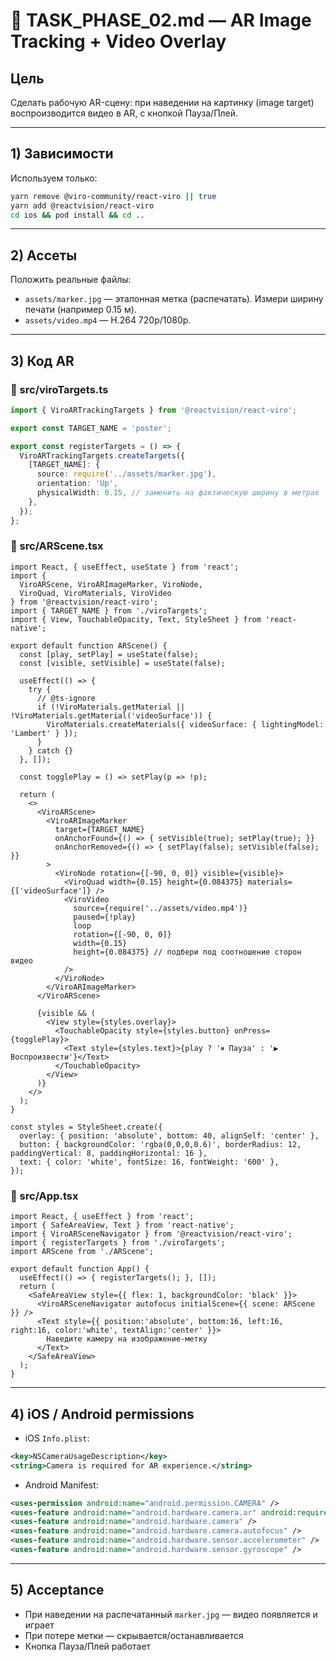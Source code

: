 # 🧩 TASK_PHASE_02.md — AR Image Tracking + Video Overlay
## Цель
Сделать рабочую AR-сцену: при наведении на картинку (image target) воспроизводится видео в AR, с кнопкой Пауза/Плей.

---

## 1) Зависимости
Используем только:
```bash
yarn remove @viro-community/react-viro || true
yarn add @reactvision/react-viro
cd ios && pod install && cd ..
```

---

## 2) Ассеты
Положить реальные файлы:
- `assets/marker.jpg` — эталонная метка (распечатать). Измери ширину печати (например 0.15 м).
- `assets/video.mp4` — H.264 720p/1080p.

---

## 3) Код AR

### 📄 src/viroTargets.ts
```ts
import { ViroARTrackingTargets } from '@reactvision/react-viro';

export const TARGET_NAME = 'poster';

export const registerTargets = () => {
  ViroARTrackingTargets.createTargets({
    [TARGET_NAME]: {
      source: require('../assets/marker.jpg'),
      orientation: 'Up',
      physicalWidth: 0.15, // заменить на фактическую ширину в метрах
    },
  });
};
```

### 📄 src/ARScene.tsx
```tsx
import React, { useEffect, useState } from 'react';
import {
  ViroARScene, ViroARImageMarker, ViroNode,
  ViroQuad, ViroMaterials, ViroVideo
} from '@reactvision/react-viro';
import { TARGET_NAME } from './viroTargets';
import { View, TouchableOpacity, Text, StyleSheet } from 'react-native';

export default function ARScene() {
  const [play, setPlay] = useState(false);
  const [visible, setVisible] = useState(false);

  useEffect(() => {
    try {
      // @ts-ignore
      if (!ViroMaterials.getMaterial || !ViroMaterials.getMaterial('videoSurface')) {
        ViroMaterials.createMaterials({ videoSurface: { lightingModel: 'Lambert' } });
      }
    } catch {}
  }, []);

  const togglePlay = () => setPlay(p => !p);

  return (
    <>
      <ViroARScene>
        <ViroARImageMarker
          target={TARGET_NAME}
          onAnchorFound={() => { setVisible(true); setPlay(true); }}
          onAnchorRemoved={() => { setPlay(false); setVisible(false); }}
        >
          <ViroNode rotation={[-90, 0, 0]} visible={visible}>
            <ViroQuad width={0.15} height={0.084375} materials={['videoSurface']} />
            <ViroVideo
              source={require('../assets/video.mp4')}
              paused={!play}
              loop
              rotation={[-90, 0, 0]}
              width={0.15}
              height={0.084375} // подбери под соотношение сторон видео
            />
          </ViroNode>
        </ViroARImageMarker>
      </ViroARScene>

      {visible && (
        <View style={styles.overlay}>
          <TouchableOpacity style={styles.button} onPress={togglePlay}>
            <Text style={styles.text}>{play ? '⏸ Пауза' : '▶️ Воспроизвести'}</Text>
          </TouchableOpacity>
        </View>
      )}
    </>
  );
}

const styles = StyleSheet.create({
  overlay: { position: 'absolute', bottom: 40, alignSelf: 'center' },
  button: { backgroundColor: 'rgba(0,0,0,0.6)', borderRadius: 12, paddingVertical: 8, paddingHorizontal: 16 },
  text: { color: 'white', fontSize: 16, fontWeight: '600' },
});
```

### 📄 src/App.tsx
```tsx
import React, { useEffect } from 'react';
import { SafeAreaView, Text } from 'react-native';
import { ViroARSceneNavigator } from '@reactvision/react-viro';
import { registerTargets } from './viroTargets';
import ARScene from './ARScene';

export default function App() {
  useEffect(() => { registerTargets(); }, []);
  return (
    <SafeAreaView style={{ flex: 1, backgroundColor: 'black' }}>
      <ViroARSceneNavigator autofocus initialScene={{ scene: ARScene }} />
      <Text style={{ position:'absolute', bottom:16, left:16, right:16, color:'white', textAlign:'center' }}>
        Наведите камеру на изображение-метку
      </Text>
    </SafeAreaView>
  );
}
```

---

## 4) iOS / Android permissions
- iOS `Info.plist`:
```xml
<key>NSCameraUsageDescription</key>
<string>Camera is required for AR experience.</string>
```
- Android Manifest:
```xml
<uses-permission android:name="android.permission.CAMERA" />
<uses-feature android:name="android.hardware.camera.ar" android:required="false" />
<uses-feature android:name="android.hardware.camera" />
<uses-feature android:name="android.hardware.camera.autofocus" />
<uses-feature android:name="android.hardware.sensor.accelerometer" />
<uses-feature android:name="android.hardware.sensor.gyroscope" />
```

---

## 5) Acceptance
- При наведении на распечатанный `marker.jpg` — видео появляется и играет
- При потере метки — скрывается/останавливается
- Кнопка Пауза/Плей работает
